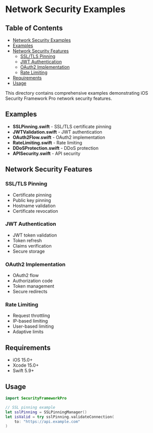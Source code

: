 # Network Security Examples

<!-- TOC START -->
## Table of Contents
- [Network Security Examples](#network-security-examples)
- [Examples](#examples)
- [Network Security Features](#network-security-features)
  - [SSL/TLS Pinning](#ssltls-pinning)
  - [JWT Authentication](#jwt-authentication)
  - [OAuth2 Implementation](#oauth2-implementation)
  - [Rate Limiting](#rate-limiting)
- [Requirements](#requirements)
- [Usage](#usage)
<!-- TOC END -->


This directory contains comprehensive examples demonstrating iOS Security Framework Pro network security features.

## Examples

- **SSLPinning.swift** - SSL/TLS certificate pinning
- **JWTValidation.swift** - JWT authentication
- **OAuth2Flow.swift** - OAuth2 implementation
- **RateLimiting.swift** - Rate limiting
- **DDoSProtection.swift** - DDoS protection
- **APISecurity.swift** - API security

## Network Security Features

### SSL/TLS Pinning
- Certificate pinning
- Public key pinning
- Hostname validation
- Certificate revocation

### JWT Authentication
- JWT token validation
- Token refresh
- Claims verification
- Secure storage

### OAuth2 Implementation
- OAuth2 flow
- Authorization code
- Token management
- Secure redirects

### Rate Limiting
- Request throttling
- IP-based limiting
- User-based limiting
- Adaptive limits

## Requirements

- iOS 15.0+
- Xcode 15.0+
- Swift 5.9+

## Usage

```swift
import SecurityFrameworkPro

// SSL pinning example
let sslPinning = SSLPinningManager()
let isValid = try sslPinning.validateConnection(
    to: "https://api.example.com"
)
``` 